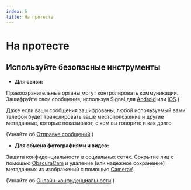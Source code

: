 ```yaml
---
index: 5
title: На протесте
---
```

# На протесте

## Используйте безопасные инструменты

*   **Для связи:**

Правоохранительные органы могут контролировать коммуникации. Зашифруйте свои сообщения, используя Signal для [Android](umbrella://tools/messagging/s_signal-for-android.md) или [iOS](umbrella://tools/messagging/s_signal-for-ios.md).)

Даже если ваши сообщения зашифрованы, любой используемый вами телефон будет транслировать ваше местоположение и другие метаданные, которые показывают, с кем вы говорите и как долго

(Узнайте об [Отправке сообщений](umbrella://communications/sending-a-message).)

*   **Для обмена фотографиями и видео:**

Защита конфиденциальности в социальных сетях. Сокрытие лиц с помощью [ObscuraCam](umbrella://tools/messagging/s_obscuracam.md) и удаление (или надежное сохранение) метаданных из изображений с помощью [CameraV](https://guardianproject.info/apps/camerav/).

(Узнайте об [Онлайн-конфиденциальности](umbrella://communications/online-privacy/beginner).)
